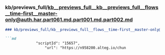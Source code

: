 ### kb/previews_full/kb__previews_full__kb__previews_full__flows__time-first__master-only@auth.har.part061.md.part001.md.part002.md

```md
### kb/previews_full/kb__previews_full__flows__time-first__master-only@auth.har.part061.md.part001.md (part 002)

```md
              "scriptId": "15657",
                  "url": "https://n958200.alteg.io/chun
```

```

```
